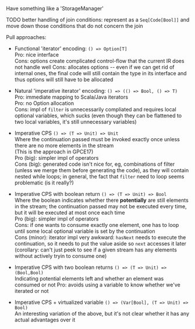 

Have something like a 'StorageManager'


TODO better handling of join conditions: 
represent as a `Seq[Code[Bool]]` and move down those conditions that do not concern the join



Pull approaches:

 * Functional 'iterator' encoding: `() => Option[T]`  
   Pro: nice interface    
   Cons: options create complicated control-flow that the current IR does not handle well
   Cons: allocates options -- even if we can get rid of internal ones, the final code will still contain the type in its interface and thus options will still have to be allocated  
 
 * Natural 'imperative iterator' encoding: `() => (() => Bool, () => T)`  
   Pro: immediate mapping to Scala/Java iterators  
   Pro: no Option allocation  
   Cons: impl of `filter` is unnecessarily compliated and requires local optional variables, which sucks (even though they can be flattened to two local variables, it's still unnecessary variables)
 
 * Imperative CPS `() => (T => Unit) => Unit`  
   Where the continuation passed must be invoked exactly once unless there are no more elements in the stream  
   (This is the approach in GPCE17)  
   Pro (big): simpler impl of operators  
   Cons (big): generated code isn't nice for, eg, combinations of filter (unless we merge them before generating the code), as they will contain nested while loops; in general, the fact that `filter` need to loop seems problematic (is it really?)
 
 * Imperative CPS with boolean return `() => (T => Unit) => Bool`  
   Where the boolean indicates whether there **potentially** are still elements in the stream; the continuation passed may not be executed every time, but it will be executed at most once each time  
   Pro (big): simpler impl of operators  
   Cons: if one wants to consume exactly one element, one has to loop until some local optional variable is set by the continuation  
   Cons (minor): iterator impl very awkward: `hasNext` needs to execute the continuation, so it needs to put the value aside so `next` accesses it later 
   (corollary: can't just peek to see if a given stream has any elements without actively tryin to consume one)
     
 * Imperative CPS with two boolean returns `() => (T => Unit) => (Bool,Bool)`  
   Indicating potential elements left and whether an element was consumed or not
   Pro: avoids using a variable to know whether we've iterated or not

 * Imperative CPS + virtualized variable `() => (Var[Bool], (T => Unit) => Bool)`  
  An interesting variation of the above, but it's not clear whether it has any actual advantages over it
  







